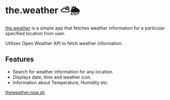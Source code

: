 # the.weather ⛅️🌦
[the.weather](https://theweather-gcm6dt40e.now.sh/) is a simple app that fetches weather information for a particular specified location from user.

Utilizes Open Weather API to fetch weather information.

## Features
* Search for weather information for any location.
* Displays date, time and weather icon.
* Information about Temperature, Humidity etc.

[theweather.now.sh](https://theweather.now.sh)


